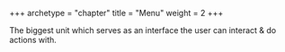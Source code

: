 +++
archetype = "chapter"
title = "Menu"
weight = 2
+++

The biggest unit which serves as an interface the user can interact & do actions with.
